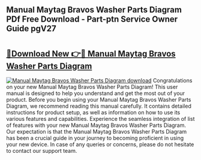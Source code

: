 ## Manual Maytag Bravos Washer Parts Diagram PDf Free Download - Part-ptn Service Owner Guide pgV27

# <h2><a href="http://dftj75r.blite.top/?on=Manual+Maytag+Bravos+Washer+Parts+Diagram">🔗Download New 👉🔴 Manual Maytag Bravos Washer Parts Diagram</a></h2>

[![Manual Maytag Bravos Washer Parts Diagram download](https://i.imgur.com/lujVjoI.png)](http://dftj75r.blite.top/?on=Manual+Maytag+Bravos+Washer+Parts+Diagram)
Congratulations on your new Manual Maytag Bravos Washer Parts Diagram! This user manual is designed to help you understand and get the most out of your product. Before you begin using your Manual Maytag Bravos Washer Parts Diagram, we recommend reading this manual carefully. It contains detailed instructions for product setup, as well as information on how to use its various features and capabilities. Experience the seamless integration of list of features with your new Manual Maytag Bravos Washer Parts Diagram. Our expectation is that the Manual Maytag Bravos Washer Parts Diagram has been a crucial guide in your journey to becoming proficient in using your new device. In case of any queries or concerns, please do not hesitate to contact our support team.
